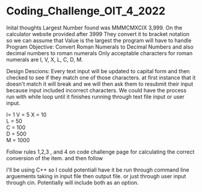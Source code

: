 # Coding_Challenge_OIT_4_2022
 Inital thoughts 
Largest Number found was MMMCMXCIX 3,999. On the calculator website provided after 3999 They convert it to bracket notation so we can assume that Value is
the largest the program will have to handle
Program Objective: Convert Roman Numerals to Decimal Numbers and also decimal numbers to roman numerals
Only acceptable characters for roman numerals are I, V, X, L, C, D, M. 

Design Descions:
Every text input will be updated to capital form and then checked to see if they match one of those characters. at first instance that it
doesn't match it will break and we will then ask them to resubmit their input because input included incorrect characters. We could have the process run with while loop 
until it finishes running through text file input or user input.


I= 1 
V = 5 
X = 10  
L = 50  
C = 100  
D = 500  
M = 1000 

Follow rules  1,2,3 , and 4 on code challenge page for calculating the correct conversion of the item. and then follow

I'll be using C++ so I could potentiall have it be run through command line arguements taking in input file then output file. or just through user input through cin.
Potentially will include both as an option.


